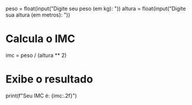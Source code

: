 
peso = float(input("Digite seu peso (em kg): "))
altura = float(input("Digite sua altura (em metros): "))

# Calcula o IMC
imc = peso / (altura ** 2)

# Exibe o resultado
print(f"Seu IMC é: {imc:.2f}")

